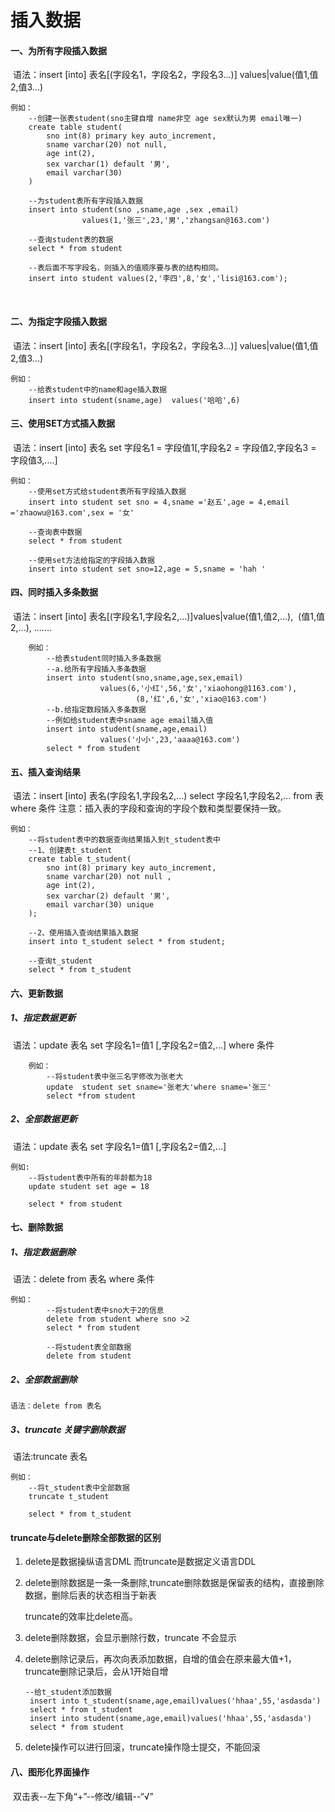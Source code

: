 # 插入数据

#### 一、为所有字段插入数据

​	语法：insert [into] 表名[(字段名1，字段名2，字段名3...)] values|value(值1,值2,值3...)

```mysql
例如：
	--创建一张表student(sno主键自增 name非空 age sex默认为男 email唯一)
	create table student(
		sno int(8) primary key auto_increment,
		sname varchar(20) not null,
		age int(2),
		sex varchar(1) default '男',
		email varchar(30)
	)

	--为student表所有字段插入数据
	insert into student(sno ,sname,age ,sex ,email) 
				values(1,'张三',23,'男','zhangsan@163.com')
		
	--查询student表的数据
	select * from student

	--表后面不写字段名，则插入的值顺序要与表的结构相同。
	insert into student values(2,'李四',8,'女','lisi@163.com');
```

​			

#### 二、为指定字段插入数据

​	语法：insert [into] 表名[(字段名1，字段名2，字段名3...)] values|value(值1,值2,值3...)
​	

```mysql
例如：
	--给表student中的name和age插入数据
	insert into student(sname,age)	values('哈哈',6)
```

#### 三、使用SET方式插入数据

​	语法：insert [into] 表名 set 字段名1 = 字段值1[,字段名2 = 字段值2,字段名3 = 字段值3,....]
​	

```mysql
例如：
	--使用set方式给student表所有字段插入数据
	insert into student set sno = 4,sname ='赵五',age = 4,email ='zhaowu@163.com',sex = '女'

	--查询表中数据
	select * from student
	
	--使用set方法给指定的字段插入数据
	insert into student set sno=12,age = 5,sname = 'hah '
```

#### 四、同时插入多条数据

​	语法：insert [into] 表名[(字段名1,字段名2,...)]values|value(值1,值2,...),
​															   (值1,值2,...),
​															   .......

```mysql
	例如：
		--给表student同时插入多条数据
		--a.给所有字段插入多条数据	
		insert into student(sno,sname,age,sex,email)
					values(6,'小红',56,'女','xiaohong@1163.com'),
							(8,'红',6,'女','xiao@163.com')
		--b.给指定数段插入多条数据
		--例如给student表中sname age email插入值 
		insert into student(sname,age,email)
					values('小小',23,'aaaa@163.com')
		select * from student
```

#### 五、插入查询结果

​	语法：insert [into] 表名(字段名1,字段名2,...) select 字段名1,字段名2,... from 表 where 条件
​	注意：插入表的字段和查询的字段个数和类型要保持一致。

```mysql
例如：
	--将student表中的数据查询结果插入到t_student表中
	--1、创建表t_student
	create table t_student(
		sno int(8) primary key auto_increment,
		sname varchar(20) not null ,
		age int(2),
		sex varchar(2) default '男',
		email varchar(30) unique
	);

	--2、使用插入查询结果插入数据
	insert into t_student select * from student;

	--查询t_student
	select * from t_student
```

#### 六、更新数据

##### 	1、指定数据更新

​	语法：update 表名 set 字段名1=值1 [,字段名2=值2,...] where 条件

```mysql
	例如：
		--将student表中张三名字修改为张老大
		update  student set sname='张老大'where sname='张三'
		select *from student
```

##### 	2、全部数据更新

​	语法：update 表名 set 字段名1=值1 [,字段名2=值2,...]

```mysql
例如:
	--将student表中所有的年龄都为18
	update student set age = 18

	select * from student
```

#### 七、删除数据

##### 	1、指定数据删除

​	语法：delete from 表名 where 条件
​	

```mysql
例如：
		--将student表中sno大于2的信息
		delete from student where sno >2
		select * from student

		--将student表全部数据
		delete from student
```

##### 	2、全部数据删除

 	语法：delete from 表名 

##### 	3、truncate 关键字删除数据

​	语法:truncate 表名

```mysql
例如：
	--将t_student表中全部数据
	truncate t_student

	select * from t_student
```

#### truncate与delete删除全部数据的区别

1. delete是数据操纵语言DML  而truncate是数据定义语言DDL

2. delete删除数据是一条一条删除,truncate删除数据是保留表的结构，直接删除数据，删除后表的状态相当于新表

   truncate的效率比delete高。

3. delete删除数据，会显示删除行数，truncate 不会显示

4. delete删除记录后，再次向表添加数据，自增的值会在原来最大值+1，truncate删除记录后，会从1开始自增

   ```mysql
   --给t_student添加数据
   	insert into t_student(sname,age,email)values('hhaa',55,'asdasda')
   	select * from t_student
   	insert into student(sname,age,email)values('hhaa',55,'asdasda')
   	select * from student
   ```

5. delete操作可以进行回滚，truncate操作隐士提交，不能回滚

#### 八、图形化界面操作

​	双击表--左下角“+”--修改/编辑--“√”

